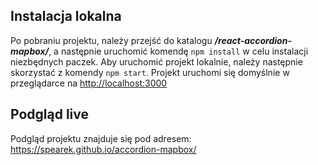 ## Instalacja lokalna

Po pobraniu projektu, należy przejść do katalogu ***/react-accordion-mapbox/***, a następnie uruchomić komendę `npm install` w celu instalacji niezbędnych paczek.
Aby uruchomić projekt lokalnie, należy następnie skorzystać z komendy `npm start`.
Projekt uruchomi się domyślnie w przeglądarce na [http://localhost:3000](http://localhost:3000)

## Podgląd live

Podgląd projektu znajduje się pod adresem: https://spearek.github.io/accordion-mapbox/